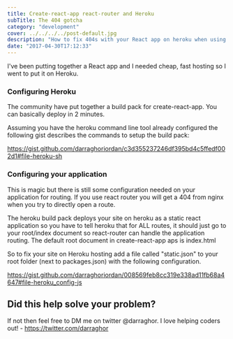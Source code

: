 ```yaml
---
title: Create-react-app react-router and Heroku 
subTitle: The 404 gotcha
category: "development"
cover: ../../../../post-default.jpg
description: "How to fix 404s with your React app on heroku when using react-router and create-react-app"
date: "2017-04-30T17:12:33"
---
```


I've been putting together a React app and I needed cheap, fast hosting so I went to put it on Heroku.

### Configuring Heroku

The community have put together a build pack for create-react-app. You can basically deploy in 2 minutes. 

Assuming you have the heroku command line tool already configured the following gist describes the commands to setup the build pack:

https://gist.github.com/darraghoriordan/c3d355237246df395bd4c5ffedf002d1#file-heroku-sh

### Configuring your application 
This is magic but there is still some configuration needed on your application for routing. If you use react router you will get a 404 from nginx when you try to directly open a route.

The heroku build pack deploys your site on heroku as a static react application so you have to tell heroku that for ALL routes, it should just go to your root/index document so react-router can handle the application routing. The default root document in create-react-app aps is index.html

So to fix your site on Heroku hosting add a file called "static.json" to your root folder (next to packages.json) with the following configuration.

https://gist.github.com/darraghoriordan/008569feb8cc319e338ad11fb68a4647#file-heroku_config-js

## Did this help solve your problem?
If not then feel free to DM me on twitter @darraghor. I love helping coders out! - https://twitter.com/darraghor